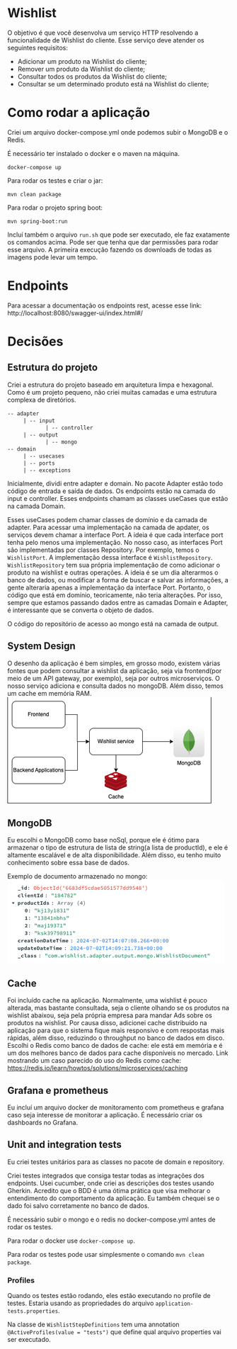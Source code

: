 # Wishlist

O objetivo é que você desenvolva um serviço HTTP resolvendo a
funcionalidade de Wishlist do cliente. Esse serviço deve atender
os seguintes requisitos:
- Adicionar um produto na Wishlist do cliente;
- Remover um produto da Wishlist do cliente;
- Consultar todos os produtos da Wishlist do cliente;
- Consultar se um determinado produto está na Wishlist do cliente;

# Como rodar a aplicação

Criei um arquivo docker-compose.yml onde podemos subir o MongoDB e o Redis.

É necessário ter instalado o docker e o maven na máquina.

```
docker-compose up
```

Para rodar os testes e criar o jar:

```
mvn clean package
```

Para rodar o projeto spring boot:
```
mvn spring-boot:run
```

Incluí também o arquivo `run.sh` que pode ser executado, ele faz exatamente os comandos acima. Pode ser que tenha que dar permissões para rodar esse arquivo.
A primeira execução fazendo os downloads de todas as imagens pode levar um tempo.

# Endpoints 

Para acessar a documentação os endpoints rest, acesse esse link:
http://localhost:8080/swagger-ui/index.html#/

# Decisões

## Estrutura do projeto

Criei a estrutura do projeto baseado em arquitetura limpa e hexagonal.
Como é um projeto pequeno, não criei muitas camadas e uma estrutura complexa de diretórios.

```
-- adapter
     | -- input 
            | -- controller
     | -- output
            | -- mongo      
-- domain
     | -- usecases
     | -- ports
     | -- exceptions
```

Inicialmente, dividi entre adapter e domain.
No pacote Adapter estão todo código de entrada e saída de dados.
Os endpoints estão na camada do input e controller. Esses endpoints chamam as classes useCases que estão na camada Domain.

Esses useCases podem chamar classes de domínio e da camada de adapter. Para acessar uma implementação na camada de apdater, os
serviços devem chamar a interface Port. A ideia é que cada interface port tenha pelo menos uma implementação.
No nosso caso, as interfaces Port são implementadas por classes Repository.
Por exemplo, temos o `WishlistPort`. A implementação dessa interface é `WishlistRepository`. `WishlistRepository` tem sua própria implementação 
de como adicionar o produto na wishlist e outras operações. A ideia é se um dia alterarmos o banco de dados, ou modificar a forma de buscar e salvar as informações,
a gente alteraria apenas a implementação da interface Port. Portanto, o código que está em domínio, teoricamente, não teria alterações.
Por isso, sempre que estamos passando dados entre as camadas Domain e Adapter, é interessante que se converta o objeto de dados.

O código do repositório de acesso ao mongo está na camada de output.

## System Design

O desenho da aplicação é bem simples, em grosso modo, existem várias fontes que podem consultar a wishlist da aplicação, 
seja via frontend(por meio de um API gateway, por exemplo), seja por outros microserviços. O nosso serviço adiciona e consulta dados 
no mongoDB. Além disso, temos um cache em memória RAM.
![Image](arch-design.png)

## MongoDB

Eu escolhi o MongoDB como base noSql, porque ele é ótimo para armazenar o tipo de estrutura de lista de string(a lista de productId),
e ele é altamente escalável e de alta disponibilidade.
Além disso, eu tenho muito conhecimento sobre essa base de dados. 

Exemplo de documento armazenado no mongo:
![Image](document-example.png)

## Cache

Foi incluído cache na aplicação. Normalmente, uma wishlist é pouco alterada, mas bastante consultada, seja o cliente 
olhando se os produtos na wishlist abaixou, seja pela própria empresa para mandar Ads sobre os produtos na wishlist.
Por causa disso, adicionei cache distribuído na aplicação para que o sistema fique mais responsivo e com respostas mais rápidas, além
disso, reduzindo o throughput no banco de dados em disco. 
Escolhi o Redis como banco de dados de cache: ele está em memória e é um dos melhores banco de dados para cache disponíveis no mercado.
Link mostrando um caso parecido do uso do Redis como cache:
https://redis.io/learn/howtos/solutions/microservices/caching

## Grafana e prometheus

Eu incluí um arquivo docker de monitoramento com prometheus e grafana caso seja interesse de monitorar a aplicação.
É necessário criar os dashboards no Grafana.

## Unit and integration tests

Eu criei testes unitários para as classes no pacote de domain e repository.

Criei testes integrados que consiga testar todas as integrações dos endpoints. Usei cucumber, onde criei as descrições 
dos testes usando Gherkin. Acredito que o BDD é uma ótima prática que visa melhorar o entendimento do comportamento da aplicação.
Eu também chequei se o dado foi salvo corretamente no banco de dados.

É necessário subir o mongo e o redis no docker-compose.yml antes de rodar os testes.

Para rodar o docker use `docker-compose up`.

Para rodar os testes pode usar simplesmente o comando `mvn clean package`.

### Profiles

Quando os testes estão rodando, eles estão executando no profile de testes. Estaria usando as propriedades do arquivo 
`application-tests.properties`.

Na classe de `WishlistStepDefinitions` tem uma annotation `@ActiveProfiles(value = "tests")` que define qual arquivo properties vai ser executado.

